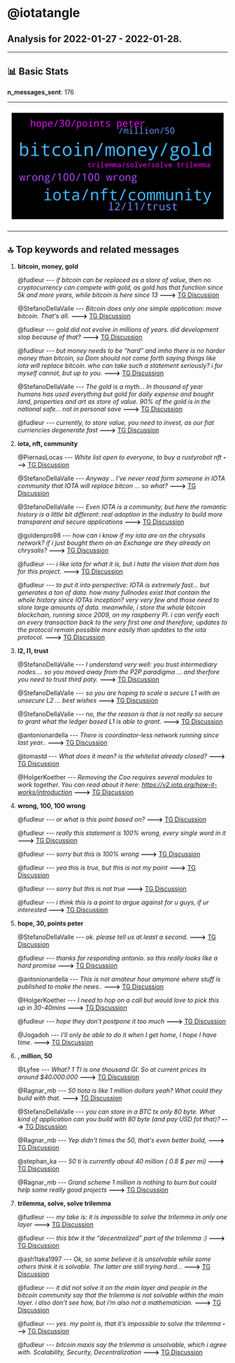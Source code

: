 # **@iotatangle**
 ## Analysis for **2022-01-27** - **2022-01-28**.

---

## 📊 **Basic Stats**

**n_messages_sent**: 176

---
![wordcloud](iotatangle_1Days_wordcloud.png)

---


## 🔝 **Top keywords and related messages**

1. **bitcoin, money, gold**

    @fudleur --- *if bitcoin can be replaced as a store of value, then no cryptocurrency can compete with gold, as gold has that function since 5k and more years, while bitcoin is here since 13* **--->** [TG Discussion](https://t.me/iotatangle/307835)

    @StefanoDellaValle --- *Bitcoin does only one simple application: move bitcoin. That's all.* **--->** [TG Discussion](https://t.me/iotatangle/307932)

    @fudleur --- *gold did not evolve in millions of years. did development stop because of that?* **--->** [TG Discussion](https://t.me/iotatangle/307844)

    @fudleur --- *but money needs to be “hard” and imho there is no harder money than bitcoin, so Dom should not come forth saying things like iota will replace bitcoin. who can take such a statement seriously? i for myself cannot, but up to you.* **--->** [TG Discussion](https://t.me/iotatangle/307839)

    @StefanoDellaValle --- *The gold is a myth... In thousand of year humans has used everything but gold for daily expense and bought land, properties and art as store of value. 90% of the gold is in the national safe... not in personal save* **--->** [TG Discussion](https://t.me/iotatangle/307854)

    @fudleur --- *currently, to store value, you need to invest, as our fiat curriencies degenerate fast* **--->** [TG Discussion](https://t.me/iotatangle/307882)

2. **iota, nft, community**

    @PiernasLocas --- *White list open to everyone, to buy a rustyrobot nft* **--->** [TG Discussion](https://t.me/iotatangle/307740)

    @StefanoDellaValle --- *Anyway .. I've never read form someone in IOTA community that IOTA will replace bitcon ... so what?* **--->** [TG Discussion](https://t.me/iotatangle/307872)

    @StefanoDellaValle --- *Even IOTA is a community, but here the romantic history is a little bit different: real adoption in the industry to build more transparent and secure applications* **--->** [TG Discussion](https://t.me/iotatangle/307921)

    @goldenpro98 --- *how can i know if my iota are on the chrysalis network? if i just bought them on an Exchange are they already on chrysalis?* **--->** [TG Discussion](https://t.me/iotatangle/307788)

    @fudleur --- *i like iota for what it is, but i hate the vision that dom has for this project.* **--->** [TG Discussion](https://t.me/iotatangle/307841)

    @fudleur --- *to put it into perspective: IOTA is extremely fast… but generates a ton of data. how many fullnodes exist that contain the whole history since IOTAs inception? very very few and those need to store large amounts of data. meanwhile, i store the whole bitcoin blockchain, running since 2009, on my raspberry PI. i can verify each an every transaction back to the very first one and therefore, updates to the protocol remain possible more easily than updates to the iota protocol.* **--->** [TG Discussion](https://t.me/iotatangle/307911)

3. **l2, l1, trust**

    @StefanoDellaValle --- *I understand very well: you trust intermediary nodes.... so you moved away from the P2P paradigma ... and therfore you need to trust third paty.* **--->** [TG Discussion](https://t.me/iotatangle/307959)

    @StefanoDellaValle --- *so you are hoping to scale a secure L1 with an unsecure L2 ... best wishes* **--->** [TG Discussion](https://t.me/iotatangle/307953)

    @StefanoDellaValle --- *no, the the reason is that is not really so secure to grant what the ledger based L1 is able to grant.* **--->** [TG Discussion](https://t.me/iotatangle/307952)

    @antonionardella --- *There is coordinator-less network running since last year..* **--->** [TG Discussion](https://t.me/iotatangle/307818)

    @tomastd --- *What does it mean? is the whitelist already closed?* **--->** [TG Discussion](https://t.me/iotatangle/307757)

    @HolgerKoether --- *Removing the Coo requires several modules to work together. You can read about it here: https://v2.iota.org/how-it-works/introduction* **--->** [TG Discussion](https://t.me/iotatangle/307830)

4. **wrong, 100, 100 wrong**

    @fudleur --- *or what is this point based on?* **--->** [TG Discussion](https://t.me/iotatangle/307925)

    @fudleur --- *really this statement is 100% wrong, every single word in it* **--->** [TG Discussion](https://t.me/iotatangle/307958)

    @fudleur --- *sorry but this is 100% wrong* **--->** [TG Discussion](https://t.me/iotatangle/307954)

    @fudleur --- *yea this is true, but this is not my point* **--->** [TG Discussion](https://t.me/iotatangle/307933)

    @fudleur --- *sorry but this is not true* **--->** [TG Discussion](https://t.me/iotatangle/307877)

    @fudleur --- *i think this is a point to argue against for u guys, if ur interested* **--->** [TG Discussion](https://t.me/iotatangle/307848)

5. **hope, 30, points peter**

    @StefanoDellaValle --- *ok. please tell us at least a second.* **--->** [TG Discussion](https://t.me/iotatangle/307936)

    @fudleur --- *thanks for responding antonio. so this really looks like a hard promise* **--->** [TG Discussion](https://t.me/iotatangle/307815)

    @antonionardella --- *This is not amateur hour amymore where stuff is published to make the news..* **--->** [TG Discussion](https://t.me/iotatangle/307823)

    @HolgerKoether --- *I need to hop on a call but would love to pick this up in 30-40mins* **--->** [TG Discussion](https://t.me/iotatangle/307862)

    @fudleur --- *hope they don’t postpone it too much* **--->** [TG Discussion](https://t.me/iotatangle/307817)

    @Jogadoh --- *I'll only be able to do it when I get home, I hope I have time.* **--->** [TG Discussion](https://t.me/iotatangle/307753)

6. **, million, 50**

    @Lyfee --- *What? 1 TI is one thousand GI. So at current prices its around $40.000.000* **--->** [TG Discussion](https://t.me/iotatangle/307735)

    @Ragnar_mb --- *50 tiota is like 1 million dollars yeah? What could they build with that.* **--->** [TG Discussion](https://t.me/iotatangle/307721)

    @StefanoDellaValle --- *you can store in a BTC tx only 80 byte. What kind of application can you build with 80 byte (and pay USD fot that)?* **--->** [TG Discussion](https://t.me/iotatangle/307938)

    @Ragnar_mb --- *Yep didn't times the 50, that's even better build,* **--->** [TG Discussion](https://t.me/iotatangle/307799)

    @stephan_ka --- *50 ti is currently about 40 million ( 0.8 $ per mi)* **--->** [TG Discussion](https://t.me/iotatangle/307730)

    @Ragnar_mb --- *Grand scheme 1 million is nothing to burn but could help some really good projects* **--->** [TG Discussion](https://t.me/iotatangle/307729)

7. **trilemma, solve, solve trilemma**

    @fudleur --- *my take is: it is impossible to solve the trilemma in only one layer* **--->** [TG Discussion](https://t.me/iotatangle/307951)

    @fudleur --- *this btw it the “decentralized” part of the trilemma :)* **--->** [TG Discussion](https://t.me/iotatangle/307946)

    @ash1taka1997 --- *Ok, so some believe it is unsolvable while some others think it is solvable. The latter are still trying hard…* **--->** [TG Discussion](https://t.me/iotatangle/307910)

    @fudleur --- *it did not solve it on the main layer and people in the bitcoin community say that the trilemma is not solvable within the main layer. i also don’t see how, but i’m also not a mathematician.* **--->** [TG Discussion](https://t.me/iotatangle/307909)

    @fudleur --- *yes. my point is, that it’s impossible to solve the trilemma* **--->** [TG Discussion](https://t.me/iotatangle/307906)

    @fudleur --- *bitcoin maxis say the trilemma is unsolvable, which i agree with. Scalability, Security, Decentralization* **--->** [TG Discussion](https://t.me/iotatangle/307808)

